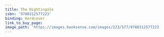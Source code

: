 ```yaml
---
title: The Nightingale
isbn: '9780312577223'
binding: Hardcover
link_to_buy_page:
image_path: 'https://images.booksense.com/images/223/577/9780312577223.jpg'
---
```


